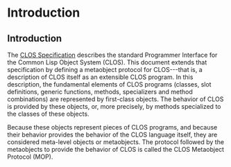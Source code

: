 Introduction
============

Introduction
------------

The [CLOS Specification](http://www.cs.cmu.edu/Groups/AI/html/cltl/clm/node260.md#SECTION003200000000000000000) describes the standard Programmer Interface for the Common Lisp Object System (CLOS). This document extends that specification by defining a metaobject protocol for CLOS---that is, a description of CLOS itself as an extensible CLOS program. In this description, the fundamental elements of CLOS programs (classes, slot definitions, generic functions, methods, specializers and method combinations) are represented by first-class objects. The behavior of CLOS is provided by these objects, or, more precisely, by methods specialized to the classes of these objects.

Because these objects represent pieces of CLOS programs, and because their behavior provides the behavior of the CLOS language itself, they are considered meta-level objects or metaobjects. The protocol followed by the metaobjects to provide the behavior of CLOS is called the CLOS Metaobject Protocol (MOP).
